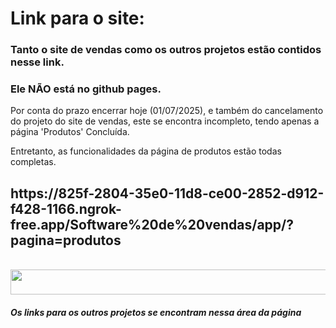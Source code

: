 <h1>Link para o site:</h1>
<h3>Tanto o site de vendas como os outros projetos estão contidos nesse link.</h3>
<h3>Ele NÃO está no github pages.</h3>
<p>Por conta do prazo encerrar hoje (01/07/2025), e também do cancelamento do projeto do site de vendas, este se encontra incompleto, tendo apenas a página 'Produtos' Concluída.</p>
<p>Entretanto, as funcionalidades da página de produtos estão todas completas.</p>

<h2>https://825f-2804-35e0-11d8-ce00-2852-d912-f428-1166.ngrok-free.app/Software%20de%20vendas/app/?pagina=produtos</h2>
<br>
<img src="https://github.com/user-attachments/assets/3dcb1ee5-60bf-43f0-9be7-3ceba985ad88" height=40 width=900>
<h5>Os links para os outros projetos se encontram nessa área da página</h5>
